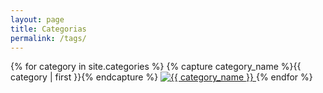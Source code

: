 ```yaml
---
layout: page
title: Categorias
permalink: /tags/
---
```

<div class="tag-link">
{% for category in site.categories %}
    {% capture category_name %}{{ category | first }}{% endcapture %}
    <a href="/tags/{{ category_name }}">
        <img id="img-tags" src="/assets/stikers/{{ category_name }}.gif" alt="{{ category_name }}" title="Posts relacionados a {{ category_name }}">
    </a>
{% endfor %}
</div>